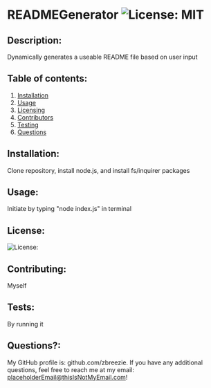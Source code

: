 # READMEGenerator ![License: MIT](https://img.shields.io/badge/License-MIT-green)

  ## Description:
  Dynamically generates a useable README file based on user input

  ## Table of contents:
  1. [Installation](#installation)
  2. [Usage](#usage)
  3. [Licensing](#licensing)
  4. [Contributors](#contributors)
  5. [Testing](#tests)
  6. [Questions](#questions)

  ## Installation: <a name="installation"></a>
  Clone repository, install node.js, and install fs/inquirer packages

  ## Usage: <a name="usage"></a>
  Initiate by typing "node index.js" in terminal

  ## License: <a name="licensing"></a>
  ![License:](https://img.shields.io/badge/License-MIT-green)

  ## Contributing: <a name="contributors"></a>
  Myself

  ## Tests: <a name="tests"></a>
  By running it

  ## Questions?: <a name="questions"></a>
  My GitHub profile is: github.com/zbreezie.
  If you have any additional questions, feel free to reach me at my email: placeholderEmail@thisIsNotMyEmail.com!
